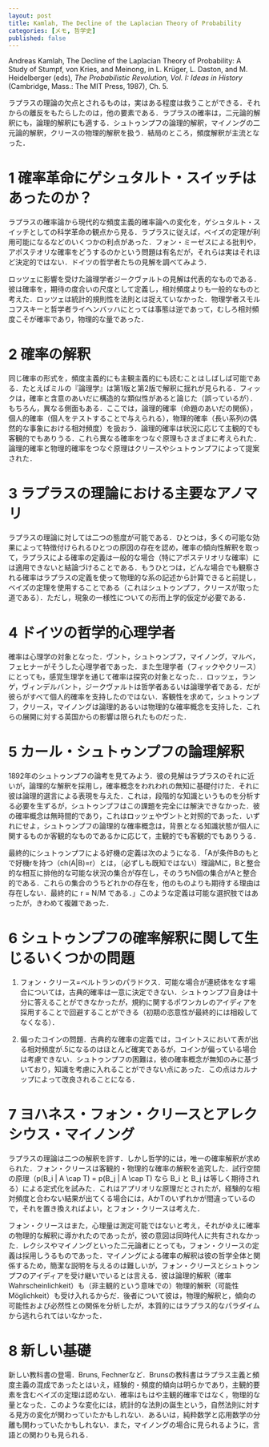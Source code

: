 ```yaml
---
layout: post
title: Kamlah, The Decline of the Laplacian Theory of Probability
categories: [メモ, 哲学史]
published: false
---
```


Andreas Kamlah, The Decline of the Laplacian Theory of Probability: A Study of Stumpf, von Kries, and Meinong, in L. Krüger, L. Daston, and M. Heidelberger (eds), _The Probabilistic Revolution, Vol. I: Ideas in History_ (Cambridge, Mass.: The MIT Press, 1987), Ch. 5.

ラプラスの理論の欠点とされるものは，実はある程度は救うことができる．それからの離反をもたらしたのは，他の要素である．ラプラスの確率は，二元論的解釈にも，論理的解釈にも適する．シュトゥンプフの論理的解釈，マイノングの二元論的解釈，クリースの物理的解釈を扱う．結局のところ，頻度解釈が主流となった．

# 1 確率革命にゲシュタルト・スイッチはあったのか？

ラプラスの確率論から現代的な頻度主義的確率論への変化を，ゲシュタルト・スイッチとしての科学革命の観点から見る．ラプラスに従えば，ベイズの定理が利用可能になるなどのいくつかの利点があった．フォン・ミーゼスによる批判や，アポステオリな確率をどうするのかという問題は有名だが，それらは実はそれほど決定的ではない．ドイツの哲学者たちの見解を調べてみよう．

ロッツェに影響を受けた論理学者ジークヴァルトの見解は代表的なものである．彼は確率を，期待の度合いの尺度として定義し，相対頻度よりも一般的なものと考えた．ロッツェは統計的規則性を法則とは捉えていなかった．物理学者スモルコフスキーと哲学者ライヘンバッハにとっては事態は逆であって，むしろ相対頻度こそが確率であり，物理的な量であった．

# 2 確率の解釈

同じ確率の形式を，頻度主義的にも主観主義的にも読むことはしばしば可能である．たとえばミルの『論理学』は第1版と第2版で解釈に揺れが見られる．フィックは，確率と含意のあいだに構造的な類似性があると論じた（誤っているが）．もちろん，異なる側面もある．ここでは，論理的確率（命題のあいだの関係），個人的確率（個人をテストすることで与えられる），物理的確率（長い系列の偶然的な事象における相対頻度）を扱おう．論理的確率は状況に応じて主観的でも客観的でもありうる．これら異なる確率をつなぐ原理もさまざまに考えられた．論理的確率と物理的確率をつなぐ原理はクリースやシュトゥンプフによって提案された．

# 3 ラプラスの理論における主要なアノマリ

ラプラスの理論に対しては二つの態度が可能である．ひとつは，多くの可能な効果によって特徴付けられるひとつの原因の存在を認め，確率の傾向性解釈を取って，ラプラスによる確率の定義は一般的な場合（特にアポステリオリな確率）には適用できないと結論づけることである．もうひとつは，どんな場合でも観察される確率はラプラスの定義を使って物理的な系の記述から計算できると前提し，ベイズの定理を使用することである（これはシュトゥンプフ，クリースが取った道である）．ただし，現象の一様性についての形而上学的仮定が必要である．

# 4 ドイツの哲学的心理学者

確率は心理学の対象となった．ヴント，シュトゥンプフ，マイノング，マルベ，フェヒナーがそうした心理学者であった．また生理学者（フィックやクリース）にとっても，感覚生理学を通じて確率は探究の対象となった．．ロッツェ，ランゲ，ヴィンデルバント，ジークヴァルトは哲学者あるいは論理学者である．だが彼らがすべて個人的確率を支持したのではない．客観性を求めて，シュトゥンプフ，クリース，マイノングは論理的あるいは物理的な確率概念を支持した．これらの展開に対する英国からの影響は限られたものだった．

# 5 カール・シュトゥンプフの論理解釈

1892年のシュトゥンプフの論考を見てみよう．彼の見解はラプラスのそれに近いが，論理的な解釈を採用し，確率概念をわれわれの無知に基礎付けた．それに彼は論理的選言による表現を与えた．これは，段階的な知識というものを分析する必要を生ずるが，シュトゥンプフはこの課題を完全には解決できなかった．彼の確率概念は無時間的であり，これはロッツェやヴントと対照的であった．いずれにせよ，シュトゥンプフの論理的な確率概念は，背景となる知識状態が個人に関するものか客観的なものであるかに応じて，主観的でも客観的でもありうる．

最終的にシュトゥンプフによる好機の定義は次のようになる．「Aが条件Bのもとで好機rを持つ（ch(A|B)=r）とは，（必ずしも既知ではない）理論Mに，Bと整合的な相互に排他的な可能な状況の集合が存在し，そのうちN個の集合がAと整合的である．これらの集合のうちどれかの存在を，他のものよりも期待する理由は存在しない．最終的に r = N/M である．」このような定義は可能な選択肢ではあったが，きわめて複雑であった．

# 6 シュトゥンプフの確率解釈に関して生じるいくつかの問題

1. フォン・クリース=ベルトランのパラドクス．可能な場合が連続体をなす場合については，古典的確率は一意に決定できない．シュトゥンプフ自身は十分に答えることができなかったが，規約に関するポワンカレのアイディアを採用することで回避することができる（初期の恣意性が最終的には相殺してなくなる）．

2. 偏ったコインの問題．古典的な確率の定義では，コイントスにおいて表が出る相対頻度が.5になるのはほとんど確実であるが，コインが偏っている場合は考慮できない．シュトゥンプフの困難は，彼の確率概念が無知のみに基づいており，知識を考慮に入れることができない点にあった．この点はカルナップによって改良されることになる．

# 7 ヨハネス・フォン・クリースとアレクシウス・マイノング

ラプラスの理論は二つの解釈を許す．しかし哲学的には，唯一の確率解釈が求められた．フォン・クリースは客観的・物理的な確率の解釈を追究した．試行空間の原理（p(B_i | A \cap T) = p(B_j | A \cap T) なら B_i と B_j は等しく期待される）による定式化を試みた．これはアプリオリな原理だとされたが，経験的な相対頻度と合わない結果が出てくる場合には，AかTのいずれかが間違っているので，それを置き換えればよい，とフォン・クリースは考えた．

フォン・クリースはまた，心理量は測定可能ではないと考え，それがゆえに確率の物理的な解釈に導かれたのであったが，彼の意図は同時代人に共有されなかった．レクシスやマイノングといった二元論者にとっても，フォン・クリースの定義は採用しうるものであった．マイノングによる確率の解釈は彼の哲学全体と関係するため，簡潔な説明を与えるのは難しいが，フォン・クリースとシュトゥンプフのアイディアを受け継いでいるとは言える．彼は論理的解釈（確率 Wahrscheinlichkeit）も（非主観的という意味での）物理的解釈（可能性 Möglichkeit）も受け入れるからだ．後者について彼は，物理的解釈と，傾向の可能性および必然性との関係を分析したが，本質的にはラプラス的なパラダイムから逃れられてはいなかった．

# 8 新しい基礎

新しい教科書の登場．Bruns, Fechnerなど．Brunsの教科書はラプラス主義と頻度主義の混成であったとはいえ，経験的・頻度的傾向は明らかであり，主観的要素を含むベイズの定理は認めない．確率はもはや主観的確率ではなく，物理的な量となった．このような変化には，統計的な法則の誕生という，自然法則に対する見方の変化が関わっていたかもしれない．あるいは，純粋数学と応用数学の分離も関わっていたかもしれない．また，マイノングの場合に見られるように，言語との関わりも見られる．
